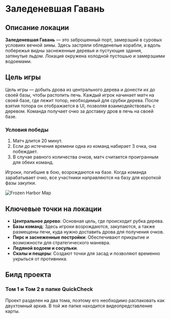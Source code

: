 # Заледеневшая Гавань

## Описание локации
**Заледеневшая Гавань** — это заброшенный порт, замерзший в суровых условиях вечной зимы. Здесь застряли обледенелые корабли, а вдоль побережья видны заснеженные деревья и пустующие здания, затянутые льдом. Локация окружена холодной пустошью и замерзшими водоемами.

## Цель игры
Цель игры — добыть дрова из центрального дерева и донести их до своей базы, чтобы растопить печь. Каждый игрок начинает матч на своей базе, где лежит топор, необходимый для срубки дерева. После взятия топора он отображается в UI, позволяя взаимодействовать с деревом. Команда получает очко за доставку дров в печь на своей базе.

### Условия победы
1. Матч длится 20 минут.
2. Если до истечения времени одна из команд набирает 3 очка, она побеждает.
3. В случае равного количества очков, матч считается проигранным для обеих команд.

Игроки, погибшие в бою, возрождаются на базе. Когда команда зарабатывает очко, все участники направляются на базу для короткой фазы закупки.

![Frozen Harbor Map](assets/frozen_harbor.jpg)

## Ключевые точки на локации
- **Центральное дерево**: Основная цель, где происходит рубка дерева.
- **Базы команд**: Здесь игроки возрождаются, закупаются, а также размещены печи, куда нужно доставить дрова для получения очков.
- **Пирс и заснеженные постройки**: Обеспечивают прикрытие и возможности для стратегического маневра.
- **Ледяной водоем и сосульки**.
- **Скалы и пещеры**: Создают точки для засад и позволяют временно укрыться от противника.

## Билд проекта

### Том 1 и Том 2 в папке QuickCheck
Проект разделен на два тома, поэтому его необходимо распаковать как двухтомный архив. В той же папке находится видеопредставление карты.
